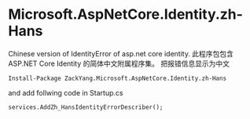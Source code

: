 # Microsoft.AspNetCore.Identity.zh-Hans
Chinese version of IdentityError of asp.net core identity. 此程序包包含 ASP.NET Core  Identity 的简体中文附属程序集。
把报错信息显示为中文

```
Install-Package ZackYang.Microsoft.AspNetCore.Identity.zh-Hans
```
and add follwing code in Startup.cs
```
services.AddZh_HansIdentityErrorDescriber();
```
